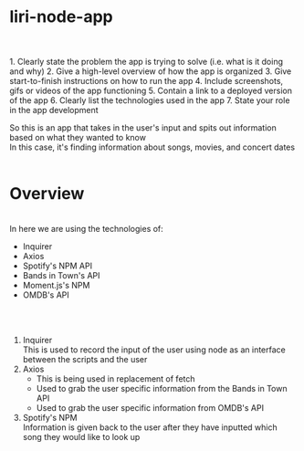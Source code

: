 # liri-node-app

<br>
<br>
1. Clearly state the problem the app is trying to solve (i.e. what is it doing and why)
2. Give a high-level overview of how the app is organized
3. Give start-to-finish instructions on how to run the app
4. Include screenshots, gifs or videos of the app functioning
5. Contain a link to a deployed version of the app
6. Clearly list the technologies used in the app
7. State your role in the app development

So this is an app that takes in the user's input and spits out information based on what they wanted to know
<br>
In this case, it's finding information about songs, movies, and concert dates
<br>
<br>
<h1>Overview</h1>
<br>
In here we are using the technologies of:
<ul>
    <li>Inquirer</li>
    <li>Axios</li>
    <li>Spotify's NPM API</li>
    <li>Bands in Town's API</li>
    <li>Moment.js's NPM</li>
    <li>OMDB's API</li>
</ul>
<br>
<br>
<ol>
    <li>Inquirer<br>
    This is used to record the input of the user using node as an interface between the scripts and the user
    </li>
    <li>Axios<br>
        <ul>
            <li>This is being used in replacement of fetch</li>
            <li>Used to grab the user specific information from the Bands in Town API</li>
            <li>Used to grab the user specific information from OMDB's API</li>
        </ul>
    </li>
    <li>Spotify's NPM<br>
    Information is given back to the user after they have inputted which song they would like to look up<br>
    </li>
</ol>


